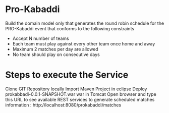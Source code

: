 # Pro-Kabaddi

Build the domain model only that generates the round robin schedule for the PRO-Kabaddi event that
conforms to the following constraints
- Accept N number of teams
- Each team must play against every other team once home and away
- Maximum 2 matches per day are allowed
- No team should play on consecutive days

# Steps to execute the Service

Clone GIT Repository locally 
Import Maven Project in eclipse
Deploy prokabbadi-0.0.1-SNAPSHOT.war war in Tomcat
Open browser and type this URL to see available REST services to generate scheduled matches information : http://localhost:8080/prokabaddi/matches
